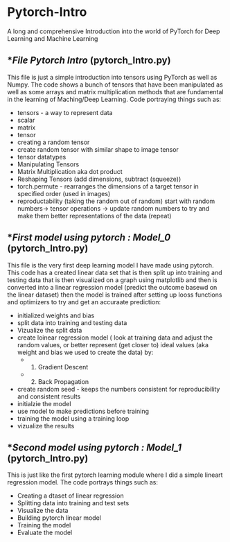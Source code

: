 # Pytorch-Intro
A long and comprehensive Introduction into the world of PyTorch for Deep Learning and Machine Learning


**File Pytorch Intro* (pytorch_Intro.py)
-----------------------------------------------------------------------------------------------------------------
This file is just a simple introduction into tensors using PyTorch as well as Numpy. The code shows a bunch of tensors that have been manipulated as well as some arrays and matrix multiplication methods that are fundamental in the learning of Maching/Deep Learning. Code portraying things such as:
  - tensors - a way to represent data
  - scalar
  - matrix
  - tensor
  - creating a random tensor
  - create random tensor with similar shape to image tensor
  - tensor datatypes
  - Manipulating Tensors
  - Matrix Multiplication aka dot product
  - Reshaping Tensors (add dimensions, subtract (squeeze))
  - torch.permute - rearranges the dimensions of a target tensor in specified order (used in images)
  - reproductability (taking the random out of random) start with random numbers-> tensor operations -> update random numbers to try and make them better representations of the data (repeat)

**First model using pytorch : Model_0* (pytorch_Intro.py)
-----------------------------------------------------------------------------------------------------------------
This file is the very first deep learning model I have made using pytorch. This code has a created linear data set that is then split up into training and testing data that is then visualized on a graph using matplotlib and then is converted into a linear regression model (predict the outcome basewd on the linear dataset) then the model is trained after setting up looss functions and optimizers to try and get an accuraate prediction:
  - initialized weights and bias
  - split data into training and testing data
  - Vizualize the split data
  - create loinear regression model ( look at training data and adjust the random values, or better represent (get closer to) ideal values (aka weight and bias we used to create the data) by:
      - 1. Gradient Descent
      - 2. Back Propagation
  - create random seed - keeps the numbers consistent for reproducibility and consistent results
  - initialzie the model
  - use model to make predictions before training
  - training the model using a training loop
  - vizualize the results

**Second model using pytorch : Model_1* (pytorch_Intro.py)
-----------------------------------------------------------------------------------------------------------------
This is just like the first pytorch learning module where I did a simple lineart regression model. The code portrays things such as:
  - Creating a dtaset of linear regression
  - Splitting data into training and test sets
  - Visualize the data
  - Building pytorch linear model
  - Training the model
  - Evaluate the model
